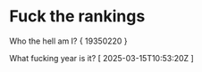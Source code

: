 # Fuck the rankings

Who the hell am I?
{ 19350220 }

What fucking year is it?
[ 2025-03-15T10:53:20Z ]
